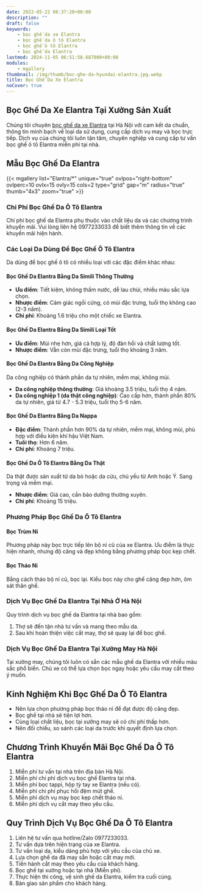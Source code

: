 ```yaml
---
date: 2022-05-22 06:37:28+00:00
description: ""
draft: false
keywords:
    - bọc ghế da xe Elantra
    - bọc ghế da ô tô Elantra
    - bọc ghế ô tô Elantra
    - bọc ghế da Elantra
lastmod: 2024-11-05 06:51:58.687000+00:00
modules:
    - mgallery
thumbnail: /img/thumb/boc-ghe-da-hyundai-elantra.jpg.webp
title: Bọc Ghế Da Xe Elantra
noCover: true
---
```


## Bọc Ghế Da Xe Elantra Tại Xưởng Sản Xuất

Chúng tôi chuyên [bọc ghế da xe Elantra](https://bocgheoto.vn/hyundai/boc-ghe-da-xe-elantra.html/) tại Hà Nội với cam kết da chuẩn, thông tin minh bạch về loại da sử dụng, cung cấp dịch vụ may và bọc trực tiếp. Dịch vụ của chúng tôi luôn tận tâm, chuyên nghiệp và cung cấp tư vấn bọc ghế ô tô Elantra miễn phí tại nhà.

## Mẫu Bọc Ghế Da Elantra
{{< mgallery list="Elantra/*" unique="true" ovlpos="right-bottom" ovlperc=10 ovlx=15 ovly=15 cols=2 type="grid" gap="m" radius="true" thumb="4x3" zoom="true" >}}


### Chi Phí Bọc Ghế Da Ô Tô Elantra

Chi phí bọc ghế da Elantra phụ thuộc vào chất liệu da và các chương trình khuyến mãi. Vui lòng liên hệ 0977233033 để biết thêm thông tin về các khuyến mãi hiện hành.

### Các Loại Da Dùng Để Bọc Ghế Ô Tô Elantra

Da dùng để bọc ghế ô tô có nhiều loại với các đặc điểm khác nhau:

#### Bọc Ghế Da Elantra Bằng Da Simili Thông Thường
- **Ưu điểm**: Tiết kiệm, không thấm nước, dễ lau chùi, nhiều màu sắc lựa chọn.
- **Nhược điểm**: Cảm giác ngồi cứng, có mùi đặc trưng, tuổi thọ không cao (2-3 năm).
- **Chi phí**: Khoảng 1.6 triệu cho một chiếc xe Elantra.

#### Bọc Ghế Da Elantra Bằng Da Simili Loại Tốt
- **Ưu điểm**: Mùi nhẹ hơn, giá cả hợp lý, độ đàn hồi và chất lượng tốt.
- **Nhược điểm**: Vẫn còn mùi đặc trưng, tuổi thọ khoảng 3 năm.

#### Bọc Ghế Da Elantra Bằng Da Công Nghiệp
Da công nghiệp có thành phần da tự nhiên, mềm mại, không mùi.
- **Da công nghiệp thông thường**: Giá khoảng 3.5 triệu, tuổi thọ 4 năm.
- **Da công nghiệp 1 (da thật công nghiệp)**: Cao cấp hơn, thành phần 80% da tự nhiên, giá từ 4.7 - 5.3 triệu, tuổi thọ 5-6 năm.

#### Bọc Ghế Da Elantra Bằng Da Nappa
- **Đặc điểm**: Thành phần hơn 90% da tự nhiên, mềm mại, không mùi, phù hợp với điều kiện khí hậu Việt Nam.
- **Tuổi thọ**: Hơn 6 năm.
- **Chi phí**: Khoảng 7 triệu.

#### Bọc Ghế Da Ô Tô Elantra Bằng Da Thật
Da thật được sản xuất từ da bò hoặc da cừu, chủ yếu từ Anh hoặc Ý. Sang trọng và mềm mại.
- **Nhược điểm**: Giá cao, cần bảo dưỡng thường xuyên.
- **Chi phí**: Khoảng 15 triệu.

### Phương Pháp Bọc Ghế Da Ô Tô Elantra

#### Bọc Trùm Nỉ
Phương pháp này bọc trực tiếp lên bộ nỉ cũ của xe Elantra. Ưu điểm là thực hiện nhanh, nhưng độ căng và đẹp không bằng phương pháp bọc kẹp chết.

#### Bọc Tháo Nỉ
Bằng cách tháo bộ nỉ cũ, bọc lại. Kiểu bọc này cho ghế căng đẹp hơn, ôm sát thân ghế.

### Dịch Vụ Bọc Ghế Da Elantra Tại Nhà Ở Hà Nội

Quy trình dịch vụ bọc ghế da Elantra tại nhà bao gồm:
1. Thợ sẽ đến tận nhà tư vấn và mang theo mẫu da.
2. Sau khi hoàn thiện việc cắt may, thợ sẽ quay lại để bọc ghế.

### Dịch Vụ Bọc Ghế Da Elantra Tại Xưởng May Hà Nội

Tại xưởng may, chúng tôi luôn có sẵn các mẫu ghế da Elantra với nhiều màu sắc phổ biến. Chủ xe có thể lựa chọn bọc ngay hoặc yêu cầu may cắt theo ý muốn.

## Kinh Nghiệm Khi Bọc Ghế Da Ô Tô Elantra

- Nên lựa chọn phương pháp bọc tháo nỉ để đạt được độ căng đẹp.
- Bọc ghế tại nhà sẽ tiện lợi hơn.
- Cùng loại chất liệu, bọc tại xưởng may sẽ có chi phí thấp hơn.
- Nên đối chiếu, so sánh các loại da trước khi quyết định lựa chọn.

## Chương Trình Khuyến Mãi Bọc Ghế Da Ô Tô Elantra

1. Miễn phí tư vấn tại nhà trên địa bàn Hà Nội.
2. Miễn phí chi phí dịch vụ bọc ghế Elantra tại nhà.
3. Miễn phí bọc tappi, hộp tỳ tay xe Elantra (nếu có).
4. Miễn phí chi phí phục hồi đệm mút ghế.
5. Miễn phí dịch vụ may bọc kẹp chết tháo nỉ.
6. Miễn phí dịch vụ cắt may theo yêu cầu.

## Quy Trình Dịch Vụ Bọc Ghế Da Ô Tô Elantra

1. Liên hệ tư vấn qua hotline/Zalo 0977233033.
2. Tư vấn dựa trên hiện trạng của xe Elantra.
3. Tư vấn loại da, kiểu dáng phù hợp với yêu cầu của chủ xe.
4. Lựa chọn ghế da đã may sẵn hoặc cắt may mới.
5. Tiến hành cắt may theo yêu cầu của khách hàng.
6. Bọc ghế tại xưởng hoặc tại nhà (Miễn phí).
7. Thực hiện thi công, vệ sinh ghế da Elantra, kiểm tra cuối cùng.
8. Bàn giao sản phẩm cho khách hàng.